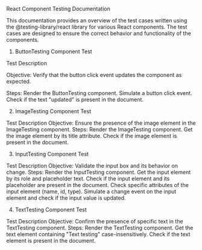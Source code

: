 React Component Testing Documentation

This documentation provides an overview of the test cases written using the @testing-library/react library for various React components. The test cases are designed to ensure the correct behavior and functionality of the components.

1. ButtonTesting Component Test

Test Description

Objective: Verify that the button click event updates the component as expected.

Steps:
Render the ButtonTesting component.
Simulate a button click event.
Check if the text "updated" is present in the document.

2. ImageTesting Component Test

Test Description
Objective: Ensure the presence of the image element in the ImageTesting component.
Steps:
Render the ImageTesting component.
Get the image element by its title attribute.
Check if the image element is present in the document.

3. InputTesting Component Test

Test Description
Objective: Validate the input box and its behavior on change.
Steps:
Render the InputTesting component.
Get the input element by its role and placeholder text.
Check if the input element and its placeholder are present in the document.
Check specific attributes of the input element (name, id, type).
Simulate a change event on the input element and check if the input value is updated.

4. TextTesting Component Test

Test Description
Objective: Confirm the presence of specific text in the TextTesting component.
Steps:
Render the TextTesting component.
Get the text element containing "Text testing" case-insensitively.
Check if the text element is present in the document.
